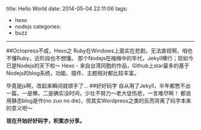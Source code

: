 title: Hello World
date: 2014-05-04 22:11:06
tags:
- hexo
- nodejs
categories:
- buzz
---

##Octopress不成，Hexo之
Ruby在Windows上面实在悲剧，无法直视啊，咱也不懂Ruby，近阶段也不想懂。
那个Nodejs在襁褓中的年代，Jekyll横行；现如今已是Nodejs的天下啦～
Hexo - 来自台湾同胞的作品，Github上star最多的基于Nodejs的blog系统，功能、插件、主题相对都比较丰富。
<!-- more -->
毕竟是js啊，改起来瞬间就顺手了...
##好好码字
自从用了Jekyll，半年都憋不出一篇，一是懒，二是确实没时间，少壮不努力～老大徒伤悲，一言难尽啊！
都说用静态blog是作(no zuo no die)，但其实Wordpress之类的反而背离了码字本来的意义吧～

**现在开始好好码字，积累亦分享。**
